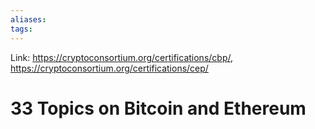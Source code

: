 ```yaml
---
aliases:
tags:
---
```

Link: https://cryptoconsortium.org/certifications/cbp/, https://cryptoconsortium.org/certifications/cep/

# 33 Topics on Bitcoin and Ethereum